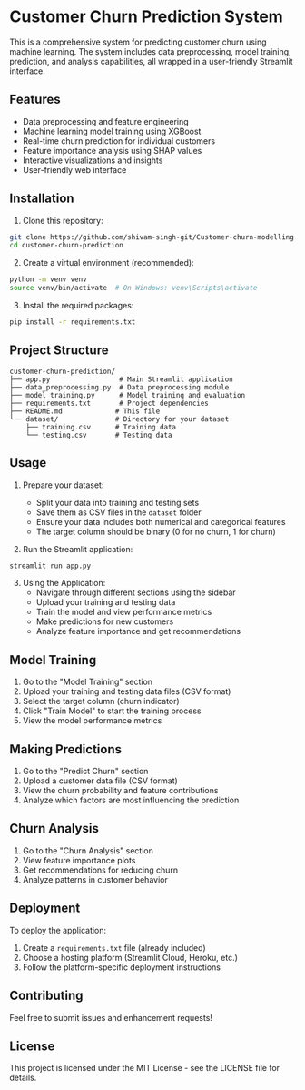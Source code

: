 # Customer Churn Prediction System

This is a comprehensive system for predicting customer churn using machine learning. The system includes data preprocessing, model training, prediction, and analysis capabilities, all wrapped in a user-friendly Streamlit interface.

## Features

- Data preprocessing and feature engineering
- Machine learning model training using XGBoost
- Real-time churn prediction for individual customers
- Feature importance analysis using SHAP values
- Interactive visualizations and insights
- User-friendly web interface

## Installation

1. Clone this repository:
```bash
git clone https://github.com/shivam-singh-git/Customer-churn-modelling.git
cd customer-churn-prediction
```

2. Create a virtual environment (recommended):
```bash
python -m venv venv
source venv/bin/activate  # On Windows: venv\Scripts\activate
```

3. Install the required packages:
```bash
pip install -r requirements.txt
```

## Project Structure

```
customer-churn-prediction/
├── app.py                 # Main Streamlit application
├── data_preprocessing.py  # Data preprocessing module
├── model_training.py      # Model training and evaluation
├── requirements.txt       # Project dependencies
├── README.md             # This file
└── dataset/              # Directory for your dataset
    ├── training.csv      # Training data
    └── testing.csv       # Testing data
```

## Usage

1. Prepare your dataset:
   - Split your data into training and testing sets
   - Save them as CSV files in the `dataset` folder
   - Ensure your data includes both numerical and categorical features
   - The target column should be binary (0 for no churn, 1 for churn)

2. Run the Streamlit application:
```bash
streamlit run app.py
```

3. Using the Application:
   - Navigate through different sections using the sidebar
   - Upload your training and testing data
   - Train the model and view performance metrics
   - Make predictions for new customers
   - Analyze feature importance and get recommendations

## Model Training

1. Go to the "Model Training" section
2. Upload your training and testing data files (CSV format)
3. Select the target column (churn indicator)
4. Click "Train Model" to start the training process
5. View the model performance metrics

## Making Predictions

1. Go to the "Predict Churn" section
2. Upload a customer data file (CSV format)
3. View the churn probability and feature contributions
4. Analyze which factors are most influencing the prediction

## Churn Analysis

1. Go to the "Churn Analysis" section
2. View feature importance plots
3. Get recommendations for reducing churn
4. Analyze patterns in customer behavior

## Deployment

To deploy the application:

1. Create a `requirements.txt` file (already included)
2. Choose a hosting platform (Streamlit Cloud, Heroku, etc.)
3. Follow the platform-specific deployment instructions

## Contributing

Feel free to submit issues and enhancement requests!

## License

This project is licensed under the MIT License - see the LICENSE file for details. 
